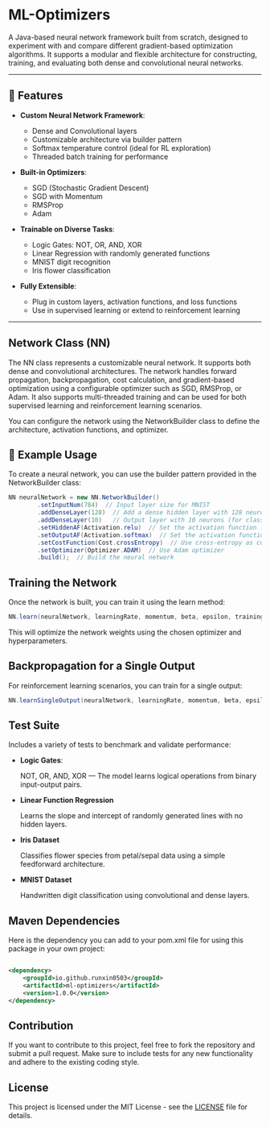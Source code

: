 # ML-Optimizers

A Java-based neural network framework built from scratch, designed to experiment with and compare different
gradient-based optimization algorithms. It supports a modular and flexible architecture for constructing, training, and
evaluating both dense and convolutional neural networks.

---

## 🚀 Features

- **Custom Neural Network Framework**:
    - Dense and Convolutional layers
    - Customizable architecture via builder pattern
    - Softmax temperature control (ideal for RL exploration)
    - Threaded batch training for performance

- **Built-in Optimizers**:
    - SGD (Stochastic Gradient Descent)
    - SGD with Momentum
    - RMSProp
    - Adam

- **Trainable on Diverse Tasks**:
    - Logic Gates: NOT, OR, AND, XOR
    - Linear Regression with randomly generated functions
    - MNIST digit recognition
    - Iris flower classification

- **Fully Extensible**:
    - Plug in custom layers, activation functions, and loss functions
    - Use in supervised learning or extend to reinforcement learning

---

## Network Class (NN)

The NN class represents a customizable neural network. It supports both dense and convolutional architectures. The
network handles forward propagation, backpropagation, cost calculation, and gradient-based optimization using a
configurable optimizer such as SGD, RMSProp, or Adam. It also supports multi-threaded training and can be used for both
supervised learning and reinforcement learning scenarios.

You can configure the network using the NetworkBuilder class to define the architecture, activation functions, and
optimizer.

## 🧠 Example Usage

To create a neural network, you can use the builder pattern provided in the NetworkBuilder class:

```java
NN neuralNetwork = new NN.NetworkBuilder()
        .setInputNum(784)  // Input layer size for MNIST
        .addDenseLayer(128)  // Add a dense hidden layer with 128 neurons
        .addDenseLayer(10)   // Output layer with 10 neurons (for classification)
        .setHiddenAF(Activation.relu)  // Set the activation function for hidden layers
        .setOutputAF(Activation.softmax)  // Set the activation function for output layer
        .setCostFunction(Cost.crossEntropy)  // Use cross-entropy as cost function
        .setOptimizer(Optimizer.ADAM)  // Use Adam optimizer
        .build();  // Build the neural network
```

## Training the Network

Once the network is built, you can train it using the learn method:

```java
NN.learn(neuralNetwork, learningRate, momentum, beta, epsilon, trainingInputs, trainingOutputs);
```

This will optimize the network weights using the chosen optimizer and hyperparameters.

## Backpropagation for a Single Output

For reinforcement learning scenarios, you can train for a single output:

```java
NN.learnSingleOutput(neuralNetwork, learningRate, momentum, beta, epsilon, input, outputIndex, expectedOutput);
```

## Test Suite

Includes a variety of tests to benchmark and validate performance:

- **Logic Gates**:

  NOT, OR, AND, XOR — The model learns logical operations from binary input-output pairs.


- **Linear Function Regression**

  Learns the slope and intercept of randomly generated lines with no hidden layers.


- **Iris Dataset**

  Classifies flower species from petal/sepal data using a simple feedforward architecture.


- **MNIST Dataset**

  Handwritten digit classification using convolutional and dense layers.

## Maven Dependencies

Here is the dependency you can add to your pom.xml file for using this package in your own project:

```xml

<dependency>
    <groupId>io.github.runxin0503</groupId>
    <artifactId>ml-optimizers</artifactId>
    <version>1.0.0</version>
</dependency>
```

## Contribution

If you want to contribute to this project, feel free to fork the repository and submit a pull request. Make sure to
include tests for any new functionality and adhere to the existing coding style.

## License

This project is licensed under the MIT License - see the [LICENSE](LICENSE) file for details.
